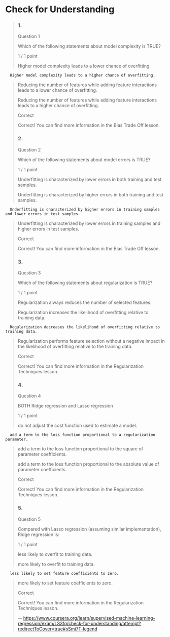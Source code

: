 # Check for Understanding
> ### 1.
> 
> Question 1
> 
> Which of the following statements about model complexity is TRUE?
> 
> 1 / 1 point
> 
>  Higher model complexity leads to a lower chance of overfitting. 
> 
      Higher model complexity leads to a higher chance of overfitting. 
> 
>  Reducing the number of features while adding feature interactions leads to a lower chance of overfitting. 
> 
>  Reducing the number of features while adding feature interactions leads to a higher chance of overfitting. 
> 
> Correct
> 
> Correct! You can find more information in the Bias Trade Off lesson.
> 
> ### 2.
> 
> Question 2
> 
> Which of the following statements about model errors is TRUE?
> 
> 1 / 1 point
> 
>  Underfitting is characterized by lower errors in both training and test samples. 
> 
>  Underfitting is characterized by higher errors in both training and test samples. 
> 
      Underfitting is characterized by higher errors in training samples and lower errors in test samples. 
> 
>  Underfitting is characterized by lower errors in training samples and higher errors in test samples. 
> 
> Correct
> 
> Correct! You can find more information in the Bias Trade Off lesson.
> 
> ### 3.
> 
> Question 3
> 
> Which of the following statements about regularization is TRUE?
> 
> 1 / 1 point
> 
>  Regularization always reduces the number of selected features. 
> 
>  Regularization increases the likelihood of overfitting relative to training data. 
> 
      Regularization decreases the likelihood of overfitting relative to training data. 
> 
>  Regularization performs feature selection without a negative impact in the likelihood of overfitting relative to the training data. 
> 
> Correct
> 
> Correct! You can find more information in the Regularization Techniques lesson.
> 
> ### 4.
> 
> Question 4
> 
> BOTH Ridge regression and Lasso regression
> 
> 1 / 1 point
> 
>  do not adjust the cost function used to estimate a model. 
> 
      add a term to the loss function proportional to a regularization parameter. 
> 
>  add a term to the loss function proportional to the square of parameter coefficients. 
> 
>  add a term to the loss function proportional to the absolute value of parameter coefficients. 
> 
> Correct
> 
> Correct! You can find more information in the Regularization Techniques lesson.
> 
> ### 5.
> 
> Question 5
> 
> Compared with Lasso regression (assuming similar implementation), Ridge regression is:
> 
> 1 / 1 point
> 
>  less likely to overfit to training data. 
> 
>  more likely to overfit to training data. 
> 
      less likely to set feature coefficients to zero. 
> 
>  more likely to set feature coefficients to zero. 
> 
> Correct
> 
> Correct! You can find more information in the Regularization Techniques lesson.
>
> -- https://www.coursera.org/learn/supervised-machine-learning-regression/exam/LS3fq/check-for-understanding/attempt?redirectToCover=true#sSmi7T-legend
